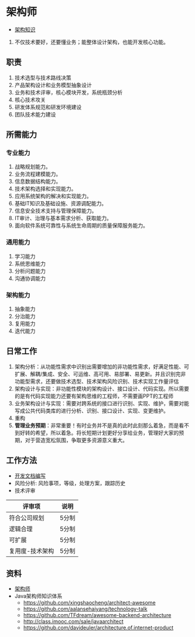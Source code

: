 # 架构师
* [架构知识](https://tech.wangyaqi.cn/#/common/arch)
1. 不仅技术要好，还要懂业务；能整体设计架构，也能开发核心功能。

## 职责
1. 技术选型与技术路线决策
1. 产品架构设计和业务模型抽象设计
1. 业务和技术评审，核心模块开发，系统瓶颈分析
1. 核心技术攻关
1. 研发体系规范和研发环境建设
1. 团队技术能力建设

## 所需能力
### 专业能力
1. 战略规划能力。
1. 业务流程建模能力。
1. 信息数据结构能力。
1. 技术架构选择和实现能力。
1. 应用系统架构的解决和实现能力。
1. 基础IT知识及基础设施、资源调配能力。
1. 信息安全技术支持与管理保障能力。
1. IT审计、治理与基本需求分析、获取能力。
1. 面向软件系统可靠性与系统生命周期的质量保障服务能力。

### 通用能力
1. 学习能力
1. 系统思维能力
1. 分析问题能力
1. 沟通协调能力

### 架构能力
1. 抽象能力
1. 分治能力
1. 复用能力
1. 迭代能力

## 日常工作
1. 架构分析：从功能性需求中识别出需要增加的非功能性需求，好满足性能、可扩展、解耦/集成、安全、可运维、高可用、易部署、易更新。并且识别完非功能型需求，还要做技术选型、技术架构风险识别、技术实现工作量评估
1. 架构设计与实现：非功能性模块的架构设计、接口设计、代码实现。所以需要的是有代码实现能力还要有架构思维的工程师，不需要画PPT的工程师
1. 业务架构设计与实现：需要对跨系统的接口进行识别、实现、维护，需要对能写成公共代码类库的进行分析、识别、接口设计、实现、变更维护。
1. 重构
1. **管理业务预期**：非常重要！有时业务并不是真的此时此刻那么着急，而是看不到好转的希望，所以着急。将长短期计划更好分享给业务，管理好大家的预期，对于营造宽松氛围，争取更多资源意义重大。

## 工作方法
* [开发文档编写](https://tech.wangyaqi.cn/#/doc/dev)
* 风险分析: 风险事项，等级，处理方案，跟踪历史
* 技术评审

| 评审项 | 说明 |
| - | - |
| 符合公司规划 | 5分制 |
| 逻辑合理 | 5分制 |
| 可扩展 | 5分制 |
| 复用度-技术架构 | 5分制 |

## 资料
* [架构师](https://mp.weixin.qq.com/s/g9R8X-Y3aneFJUjijtGdOw)
* Java架构师知识体系
  * https://github.com/xingshaocheng/architect-awesome
  * https://github.com/aalansehaiyang/technology-talk
  * https://github.com/TFdream/awesome-backend-architecture
  * http://class.imooc.com/sale/javaarchitect
  * https://github.com/davideuler/architecture.of.internet-product
